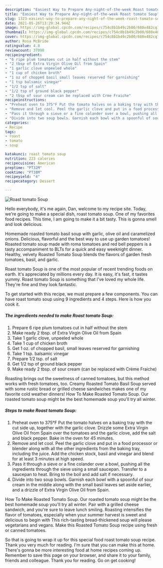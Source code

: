 ```yaml
---
description: "Easiest Way to Prepare Any-night-of-the-week Roast tomato Soup"
title: "Easiest Way to Prepare Any-night-of-the-week Roast tomato Soup"
slug: 1323-easiest-way-to-prepare-any-night-of-the-week-roast-tomato-soup
date: 2021-05-26T13:29:34.944Z
image: https://img-global.cpcdn.com/recipes/c754c8b1b49c2b00/680x482cq70/roast-tomato-soup-recipe-main-photo.jpg
thumbnail: https://img-global.cpcdn.com/recipes/c754c8b1b49c2b00/680x482cq70/roast-tomato-soup-recipe-main-photo.jpg
cover: https://img-global.cpcdn.com/recipes/c754c8b1b49c2b00/680x482cq70/roast-tomato-soup-recipe-main-photo.jpg
author: Rosa McBride
ratingvalue: 4.8
reviewcount: 37098
recipeingredient:
- "6 ripe plum tomatoes cut in half without the stem"
- "2 tbsp of Extra Virgin Olive Oil from Spain"
- "1 garlic clove unpeeled whole"
- "1 cup of chicken broth"
- "1 oz of chopped basil small leaves reserved for garnishing"
- "1 tsp balsamic vinegar"
- "1/2 tsp of salt"
- "1/2 tsp of ground black pepper"
- "2 tbsp of sour cream can be replaced with Crme Fraiche"
recipeinstructions:
- "Preheat oven to 375°F Put the tomato halves on a baking tray with the cut side up, together with the garlic clove. Drizzle some Extra Virgin Olive Oil from Spain over the tomatoes and the garlic clove, add the salt and black pepper. Bake in the oven for 45 minutes."
- "Remove and let cool. Peel the garlic clove and put in a food processor or blender along with all the other ingredients from the baking tray, including the juice. Add the chicken stock, basil and vinegar and blend for at least 3 minutes at high speed."
- "Pass it through a sieve or a fine colander over a bowl, pushing all the ingredients through the sieve using a small saucepan. Transfer to a saucepan to heat. Bring to the boil and add salt if necessary."
- "Divide into two soup bowls. Garnish each bowl with a spoonful of sour cream in the middle along with the small basil leaves set aside earlier, and a drizzle of Extra Virgin Olive Oil from Spain."
categories:
- Recipe
tags:
- roast
- tomato
- soup

katakunci: roast tomato soup 
nutrition: 223 calories
recipecuisine: American
preptime: "PT32M"
cooktime: "PT38M"
recipeyield: "4"
recipecategory: Dessert

---
```



![Roast tomato Soup](https://img-global.cpcdn.com/recipes/c754c8b1b49c2b00/680x482cq70/roast-tomato-soup-recipe-main-photo.jpg)

Hello everybody, it's me again, Dan, welcome to my recipe site. Today, we're going to make a special dish, roast tomato soup. One of my favorites food recipes. This time, I am going to make it a bit tasty. This is gonna smell and look delicious.

Homemade roasted tomato basil soup with garlic, olive oil and caramelized onions. Delicious, flavorful and the best way to use up garden tomatoes! Roasted tomato soup made with roma tomatoes and red bell peppers is a tasty accompaniment to BLTs for a quick and easy weeknight dinner. Healthy, velvety Roasted Tomato Soup blends the flavors of garden fresh tomatoes, basil, and garlic.

Roast tomato Soup is one of the most popular of recent trending foods on earth. It's appreciated by millions every day. It is easy, it's fast, it tastes yummy. Roast tomato Soup is something that I've loved my whole life. They're fine and they look fantastic.


To get started with this recipe, we must prepare a few components. You can have roast tomato soup using 9 ingredients and 4 steps. Here is how you cook it.

<!--inarticleads1-->

##### The ingredients needed to make Roast tomato Soup:

1. Prepare 6 ripe plum tomatoes cut in half without the stem
1. Make ready 2 tbsp. of Extra Virgin Olive Oil from Spain
1. Take 1 garlic clove, unpeeled whole
1. Take 1 cup of chicken broth
1. Get 1 oz. of chopped basil, small leaves reserved for garnishing
1. Take 1 tsp. balsamic vinegar
1. Prepare 1/2 tsp. of salt
1. Get 1/2 tsp of ground black pepper
1. Make ready 2 tbsp. of sour cream (can be replaced with Crème Fraiche)


Roasting brings out the sweetness of canned tomatoes, but this method works with fresh tomatoes, too. Creamy Roasted Tomato Basil Soup served with some rustic bread or grilled cheese sandwiches makes one of my favorite cold weather dinners! How To Make Roasted Tomato Soup. Our roasted tomato soup might be the best homemade soup you&#39;ll try all winter. 

<!--inarticleads2-->

##### Steps to make Roast tomato Soup:

1. Preheat oven to 375°F Put the tomato halves on a baking tray with the cut side up, together with the garlic clove. Drizzle some Extra Virgin Olive Oil from Spain over the tomatoes and the garlic clove, add the salt and black pepper. Bake in the oven for 45 minutes.
1. Remove and let cool. Peel the garlic clove and put in a food processor or blender along with all the other ingredients from the baking tray, including the juice. Add the chicken stock, basil and vinegar and blend for at least 3 minutes at high speed.
1. Pass it through a sieve or a fine colander over a bowl, pushing all the ingredients through the sieve using a small saucepan. Transfer to a saucepan to heat. Bring to the boil and add salt if necessary.
1. Divide into two soup bowls. Garnish each bowl with a spoonful of sour cream in the middle along with the small basil leaves set aside earlier, and a drizzle of Extra Virgin Olive Oil from Spain.


How To Make Roasted Tomato Soup. Our roasted tomato soup might be the best homemade soup you&#39;ll try all winter. Pair with a grilled cheese sandwich, and you&#39;re sure to leave lunch smiling. Roasting intensifies the flavor of tomatoes, especially when your summer harvest is sweet and delicious to begin with This rich-tasting bread-thickened soup will please vegetarians and vegans. Make this Roasted Tomato Soup recipe using fresh or canned tomatoes. 

So that is going to wrap it up for this special food roast tomato soup recipe. Thank you very much for reading. I'm sure that you can make this at home. There's gonna be more interesting food at home recipes coming up. Remember to save this page on your browser, and share it to your family, friends and colleague. Thank you for reading. Go on get cooking!
